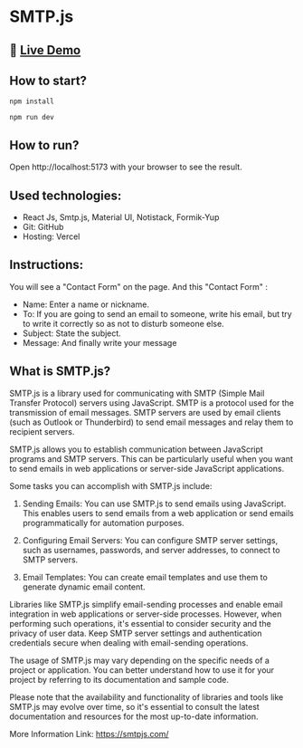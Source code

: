 # SMTP.js
## 🔗 [**Live Demo**](https://smtp-js.vercel.app/)
## How to start?

```
npm install
```

```
npm run dev
```
## How to run?

Open http://localhost:5173 with your browser to see the result.

## Used technologies:

- React Js, Smtp.js, Material UI, Notistack, Formik-Yup
- Git: GitHub
- Hosting: Vercel

## Instructions:

You will see a "Contact Form" on the page. And this "Contact Form" :
* Name: Enter a name or nickname.
* To: If you are going to send an email to someone, write his email, but try to write it correctly so as not to disturb someone else.
* Subject: State the subject.
* Message: And finally write your message


## What is SMTP.js?
SMTP.js is a library used for communicating with SMTP (Simple Mail Transfer Protocol) servers using JavaScript. SMTP is a protocol used for the transmission of email messages. SMTP servers are used by email clients (such as Outlook or Thunderbird) to send email messages and relay them to recipient servers.

SMTP.js allows you to establish communication between JavaScript programs and SMTP servers. This can be particularly useful when you want to send emails in web applications or server-side JavaScript applications.

Some tasks you can accomplish with SMTP.js include:

1. Sending Emails: You can use SMTP.js to send emails using JavaScript. This enables users to send emails from a web application or send emails programmatically for automation purposes.

2. Configuring Email Servers: You can configure SMTP server settings, such as usernames, passwords, and server addresses, to connect to SMTP servers.

3. Email Templates: You can create email templates and use them to generate dynamic email content.

Libraries like SMTP.js simplify email-sending processes and enable email integration in web applications or server-side processes. However, when performing such operations, it's essential to consider security and the privacy of user data. Keep SMTP server settings and authentication credentials secure when dealing with email-sending operations.

The usage of SMTP.js may vary depending on the specific needs of a project or application. You can better understand how to use it for your project by referring to its documentation and sample code.

Please note that the availability and functionality of libraries and tools like SMTP.js may evolve over time, so it's essential to consult the latest documentation and resources for the most up-to-date information.

More Information Link:
https://smtpjs.com/
